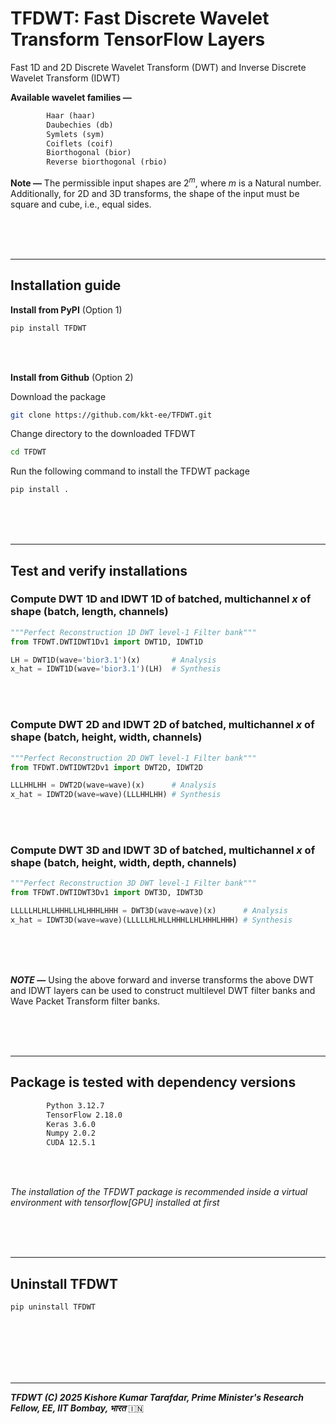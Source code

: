 # TFDWT: Fast Discrete Wavelet Transform TensorFlow Layers

Fast $1\text{D}$ and $2\text{D}$ Discrete Wavelet Transform ($\text{DWT}$) and Inverse Discrete Wavelet Transform ($\text{IDWT}$)

**Available wavelet families ―**

```txt
        Haar (haar)
        Daubechies (db)
        Symlets (sym)
        Coiflets (coif)
        Biorthogonal (bior)
        Reverse biorthogonal (rbio)
```


**Note ―** The permissible input shapes are $2^m$, where $m$ is a Natural number. Additionally, for 2D and 3D transforms, the shape of the input must be square and cube, i.e., equal sides.

  
<br/><br/><br/>

* * *

## Installation guide

**Install from PyPI** (Option $1$)

```bash
pip install TFDWT
```

  
<br/><br/>

**Install from Github** (Option $2$)

Download the package

```bash
git clone https://github.com/kkt-ee/TFDWT.git
```

Change directory to the downloaded TFDWT 

```bash
cd TFDWT
```

Run the following command to install the TFDWT package

```bash
pip install .
```



  
<br/><br/><br/>

* * *

## Test and verify installations

### Compute $\text{DWT}$ $1\text{D}$ and $\text{IDWT}$ $1\text{D}$ of batched, multichannel $x$ of shape $(\text{batch, length, channels})$

```python
"""Perfect Reconstruction 1D DWT level-1 Filter bank"""
from TFDWT.DWTIDWT1Dv1 import DWT1D, IDWT1D

LH = DWT1D(wave='bior3.1')(x)       # Analysis
x_hat = IDWT1D(wave='bior3.1')(LH)  # Synthesis

```

  <br/><br/>

### Compute $\text{DWT}$ $2\text{D}$ and $\text{IDWT}$ $2\text{D}$ of batched, multichannel $x$ of shape $(\text{batch, height, width, channels})$

```python
"""Perfect Reconstruction 2D DWT level-1 Filter bank"""
from TFDWT.DWTIDWT2Dv1 import DWT2D, IDWT2D

LLLHHLHH = DWT2D(wave=wave)(x)      # Analysis
x_hat = IDWT2D(wave=wave)(LLLHHLHH) # Synthesis

```

 <br/><br/>

 ### Compute $\text{DWT}$ $3\text{D}$ and $\text{IDWT}$ $3\text{D}$ of batched, multichannel $x$ of shape $(\text{batch, height, width, depth, channels})$

```python
"""Perfect Reconstruction 3D DWT level-1 Filter bank"""
from TFDWT.DWTIDWT3Dv1 import DWT3D, IDWT3D

LLLLLHLHLLHHHLLHLHHHLHHH = DWT3D(wave=wave)(x)      # Analysis
x_hat = IDWT3D(wave=wave)(LLLLLHLHLLHHHLLHLHHHLHHH) # Synthesis

```

 <br/><br/><br/>

***NOTE ―*** Using the above forward and inverse transforms the above $\text{DWT}$ and $\text{IDWT}$ layers can be used to construct multilevel $\text{DWT}$ filter banks and $\text{Wave Packet Transform}$ filter banks.



  
<br/><br/><br/>



* * *

## Package is tested with dependency versions

```txt
        Python 3.12.7
        TensorFlow 2.18.0
        Keras 3.6.0
        Numpy 2.0.2
        CUDA 12.5.1
```

<br/><br/>

*The installation of the TFDWT package is recommended inside a virtual environment with tensorflow[GPU] installed at first*

<br/><br/><br/>

* * *

## Uninstall TFDWT

```bash
pip uninstall TFDWT
```

  
<br/><br/><br/><br/><br/>

* * *

***TFDWT (C) 2025 Kishore Kumar Tarafdar, Prime Minister's Research Fellow, EE, IIT Bombay, भारत*** 🇮🇳